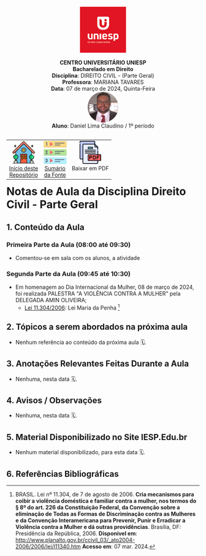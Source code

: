<div align="center">

<p align="center"><img height="120" src="../../../figuras/LOGO_UNIESP.png"> </p>

<p align="center"><b>CENTRO UNIVERSITÁRIO UNIESP</b><br>
<b>Bacharelado em Direito</b><br>
<b>Disciplina</b>: DIREITO CIVIL - (Parte Geral)<br>
<b>Professora</b>: MARIANA TAVARES<br>
<b>Data</b>: 07 de março de 2024, Quinta-Feira<br>
<img align="center" src="../../../figuras/FOTO_PERFIL_DANIEL_CLAUDINO_2023.png" width="80"><br>
<b>Aluno</b>: Daniel Lima Claudino / 1º período<br>
 </p>
</div>

<table align="right" border="0">
  <tr>
    <td align="center" valign="top">
      <a href="../../README.md">
        <img src="https://github.com/dnlclaudino/imagens/blob/master/icones/icone-casa2.png?raw=true" heigh="60" width="60"><br>Início deste <br>Repositório
      </a>
    </td>
    <td align="center" valign="top">
      <a href="../README.md">
        <img src="https://github.com/dnlclaudino/imagens/blob/master/icones/icone-sumario.png?raw=true" heigh="60" width="60"><br>Sumário<br>da Fonte
      </a>
    </td>
    <td align="center" valign="top">
        <img src="https://github.com/dnlclaudino/imagens/blob/master/icones-aplicativos/pdf/pdf.png?raw=true" heigh="60" width="60"><br>Baixar em PDF
    </td>
  </tr>
</table><br><br><br><br><br>

# Notas de Aula da Disciplina Direito Civil - Parte Geral

## 1. Conteúdo da Aula

### Primeira Parte da Aula (08:00 até 09:30)

- Comentou-se em sala com os alunos, a atividade [](../trabalhos-e-atividades/entrega-em-2024-03-07/atividade-resenha-critica-a-luz-dudh.md)

### Segunda Parte da Aula (09:45 até 10:30)

- Em homenagem ao Dia Internacional da Mulher, 08 de março de 2024, foi realizada PALESTRA "A VIOLÊNCIA CONTRA A MULHER" pela DELEGADA AMIN OLIVEIRA;
  - [Lei 11.304/2006](http://www.planalto.gov.br/ccivil_03/_ato2011-2014/2011/lei/l12527.htm): Lei Maria da Penha [^BRASIL-2006]

## 2. Tópicos a serem abordados na próxima aula

- Nenhum referência ao conteúdo da próxima aula 🗓.

## 3. Anotações Relevantes Feitas Durante a Aula

- Nenhuma, nesta data 🗓.

## 4. Avisos / Observações

- Nenhuma, nesta data 🗓.

## 5. Material Disponibilizado no Site IESP.Edu.br

- Nenhum material disponibilizado, para esta data 🗓.

## 6. Referências Bibliográficas

[^BRASIL-2006]: BRASIL. Lei nº 11.304, de 7 de agosto de 2006. **Cria mecanismos para coibir a violência doméstica e familiar contra a mulher, nos termos do § 8º do art. 226 da Constituição Federal, da Convenção sobre a eliminação de Todas as Formas de Discriminação contra as Mulheres e da Convenção Interamericana para Prevenir, Punir e Erradicar a Violência contra a Mulher e dá outras providências**. Brasília, DF: Presidência da República, 2006. **Disponível em**: http://www.planalto.gov.br/ccivil_03/_ato2004-2006/2006/lei/l11340.htm **Acesso em**: 07 mar. 2024.
